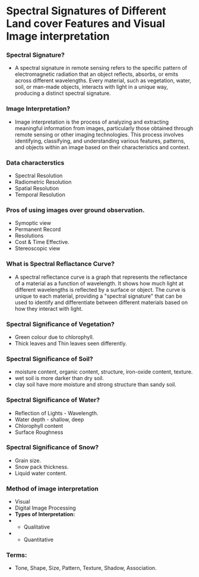 # Spectral Signatures of Different Land cover Features and  Visual Image interpretation 

### Spectral Signature?
- A spectral signature in remote sensing refers to the specific pattern of electromagnetic radiation that an object reflects, absorbs, or emits across different wavelengths. Every material, such as vegetation, water, soil, or man-made objects, interacts with light in a unique way, producing a distinct spectral signature.

### Image Interpretation?
- Image interpretation is the process of analyzing and extracting meaningful information from images, particularly those obtained through remote sensing or other imaging technologies. This process involves identifying, classifying, and understanding various features, patterns, and objects within an image based on their characteristics and context.

### Data characterstics
- Spectral Resolution
- Radiometric Resolution
- Spatial Resolution
- Temporal Resolution

### Pros of using images over ground observation.
- Symoptic view
- Permanent Record
- Resolutions
- Cost & Time Effective.
- Stereoscopic view

### What is Spectral Reflactance Curve?
- A spectral reflectance curve is a graph that represents the reflectance of a material as a function of wavelength. It shows how much light at different wavelengths is reflected by a surface or object. The curve is unique to each material, providing a "spectral signature" that can be used to identify and differentiate between different materials based on how they interact with light.

### Spectral Significance of Vegetation?
- Green colour due to chlorophyll.
- Thick leaves and Thin leaves seen differently.

### Spectral Significance of Soil?
- moisture content, organic content, structure, iron-oxide content, texture.
- wet soil is more darker than dry soil.
- clay soil have more moisture and strong structure than sandy soil.

### Spectral Significance of Water?
- Reflection of Lights - Wavelength.
- Water depth - shallow, deep
- Chlorophyll content
- Surface Roughness

### Spectral Significance of Snow?
- Grain size.
- Snow pack thickness.
- Liquid water content.

### Method of image interpretation
- Visual
- Digital Image Processing
- <b> Types of Interpretation: </b>
- - Qualitative
- - Quantitative

### Terms:
- Tone, Shape, Size, Pattern, Texture, Shadow, Association.